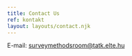 ```yaml
---
title: Contact Us
ref: kontakt
layout: layouts/contact.njk
---
```


E-mail: surveymethodsroom@tatk.elte.hu
